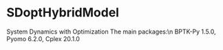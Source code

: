 # SDoptHybridModel
System Dynamics with Optimization
The main packages:\n
 BPTK-Py 1.5.0,
 Pyomo 6.2.0,
 Cplex 20.1.0
